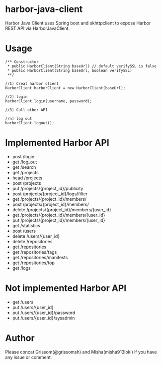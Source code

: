 # harbor-java-client
Harbor Java Client uses Spring boot and okhttpclient to expose Harbor REST API via HarborJavaClient.

# Usage
~~~
/** Constructor
 * public HarborClient(String baseUrl) // default verifySSL is false 
 * public HarborClient(String baseUrl, boolean verifySSL) 
 **/
 
//1) Creat harbor client
HarborClient harborClient = new HarborClient(baseUrl);

//2) login
harborClient.login(username, password);

//3) Call other API

//n) log out
harborClient.logout();

~~~

# Implemented Harbor API 
* post /login
* get  /log_out
* get /search
* get /projects
* head /projects
* post /projects
* put /projects/{project_id}/publicity
* post /projects/{project_id}/logs/filter
* get /projects/{project_id}/members/
* post /projects/{project_id}/members/
* delete /projects/{project_id}/members/{user_id}
* get /projects/{project_id}/members/{user_id}
* put /projects/{project_id}/members/{user_id}
* get /statistics
* post /users
* delete /users/{user_id}
* delete /repositories
* get /repositories
* get /repositories/tags
* get /repositories/manifests
* get /repositories/top
* get /logs

# Not implemented Harbor API

* get /users
* put /users/{user_id}
* put /users/{user_id}/password
* put /users/{user_id}/sysadmin

# Author
Please concat Grissom(@grissomsh) and Misha(misha913loki) if you have any issue or comment.